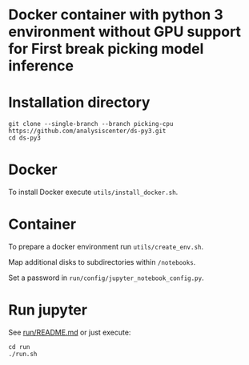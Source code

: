 # Docker container with python 3 environment without GPU support for First break picking model inference



# Installation directory
```
git clone --single-branch --branch picking-cpu https://github.com/analysiscenter/ds-py3.git
cd ds-py3
```



# Docker
To install Docker  execute `utils/install_docker.sh`.


# Container
To prepare a docker environment run `utils/create_env.sh`.

Map additional disks to subdirectories within `/notebooks`.

Set a password in `run/config/jupyter_notebook_config.py`.


# Run jupyter
See [run/README.md](run/README.md) or just execute:
```
cd run
./run.sh
```
